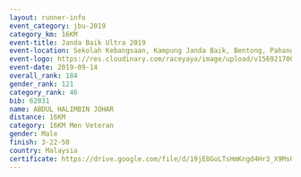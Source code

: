 ```yaml
---
layout: runner-info 
event_category: jbu-2019 
category_km: 16KM 
event-title: Janda Baik Ultra 2019 
event-location: Sekolah Kebangsaan, Kampung Janda Baik, Bentong, Pahang, Malaysia 
event-logo: https://res.cloudinary.com/raceyaya/image/upload/v1569217009/logo/janda-baik_vch1pc.jpg 
event-date: 2019-09-14
overall_rank: 184
gender_rank: 121
category_rank: 46
bib: 62031
name: ABDUL HALIMBIN JOHAR
distance: 16KM
category: 16KM Men Veteran
gender: Male
finish: 3-22-50
country: Malaysia
certificate: https://drive.google.com/file/d/19jE8GoLTsHmKngd4Hr3_X9MsGZEeREXA/view?usp=sharing
---
```


